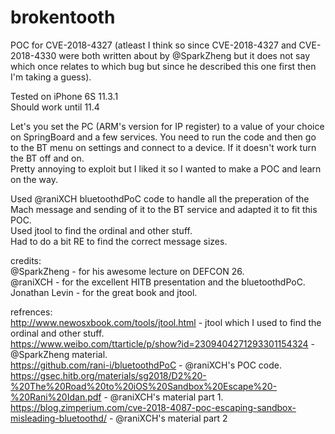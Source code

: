 # brokentooth
POC for CVE-2018-4327 (atleast I think so since CVE-2018-4327 and CVE-2018-4330 were both written about by @SparkZheng but it does not say which once relates to which bug but since he described this one first then I'm taking a guess).

Tested on iPhone 6S 11.3.1  
Should work until 11.4

Let's you set the PC (ARM's version for IP register) to a value of your choice on SpringBoard and a few services.
You need to run the code and then go to the BT menu on settings and connect to a device. If it doesn't work turn the BT off and on.  
Pretty annoying to exploit but I liked it so I wanted to make a POC and learn on the way.

Used @raniXCH bluetoothdPoC code to handle all the preperation of the Mach message and sending of it to the BT service and adapted it to fit this POC.  
Used jtool to find the ordinal and other stuff.  
Had to do a bit RE to find the correct message sizes.  

credits:  
@SparkZheng - for his awesome lecture on DEFCON 26.  
@raniXCH - for the excellent HITB presentation and the bluetoothdPoC.  
Jonathan Levin - for the great book and jtool.

refrences:  
http://www.newosxbook.com/tools/jtool.html - jtool which I used to find the ordinal and other stuff.  
https://www.weibo.com/ttarticle/p/show?id=2309404271293301154324 - @SparkZheng material.  
https://github.com/rani-i/bluetoothdPoC - @raniXCH's POC code.   
https://gsec.hitb.org/materials/sg2018/D2%20-%20The%20Road%20to%20iOS%20Sandbox%20Escape%20-%20Rani%20Idan.pdf - @raniXCH's material part 1.  
https://blog.zimperium.com/cve-2018-4087-poc-escaping-sandbox-misleading-bluetoothd/ - @raniXCH's material part 2

